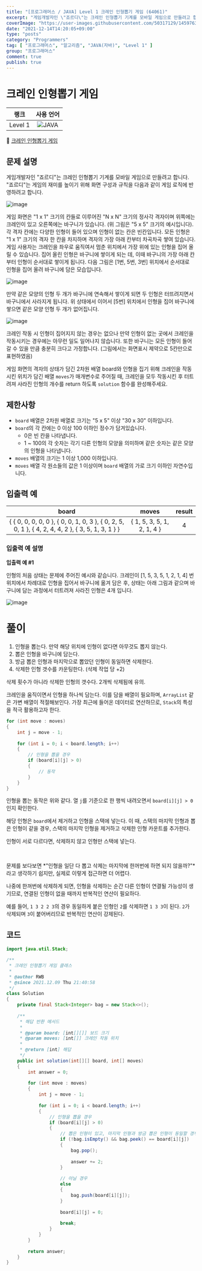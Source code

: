 ```yaml
---
title: "[프로그래머스 / JAVA] Level 1 크레인 인형뽑기 게임 (64061)"
excerpt: "게임개발자인 \"죠르디\"는 크레인 인형뽑기 기계를 모바일 게임으로 만들려고 합니다. \"죠르디\"는 게임의 재미를 높이기 위해 화면 구성과 규칙을 다음과 같이 게임 로직에 반영하려고 합니다."
coverImage: "https://user-images.githubusercontent.com/50317129/145976356-6b5d1430-31c0-4c34-829e-6be8f747ab19.png"
date: "2021-12-14T14:20:05+09:00"
type: "posts"
category: "Programmers"
tag: [ "프로그래머스", "알고리즘", "JAVA(자바)", "Level 1" ]
group: "프로그래머스"
comment: true
publish: true
---
```


# 크레인 인형뽑기 게임

|  랭크   |                                                      사용 언어                                                      |
| :-----: | :-----------------------------------------------------------------------------------------------------------------: |
| Level 1 | ![JAVA](https://shields.io/badge/java-JDK%2011-lightgray?logo=java&style=plastic&logoColor=white&labelColor=orange) |

🔗 [크레인 인형뽑기 게임](https://programmers.co.kr/learn/courses/30/lessons/64061)





## 문제 설명

게임개발자인 "죠르디"는 크레인 인형뽑기 기계를 모바일 게임으로 만들려고 합니다.
"죠르디"는 게임의 재미를 높이기 위해 화면 구성과 규칙을 다음과 같이 게임 로직에 반영하려고 합니다.

![image](https://grepp-programmers.s3.ap-northeast-2.amazonaws.com/files/production/69f1cd36-09f4-4435-8363-b71a650f7448/crane_game_101.png)

게임 화면은 "1 x 1" 크기의 칸들로 이루어진 "N x N" 크기의 정사각 격자이며 위쪽에는 크레인이 있고 오른쪽에는 바구니가 있습니다. (위 그림은 "5 x 5" 크기의 예시입니다). 각 격자 칸에는 다양한 인형이 들어 있으며 인형이 없는 칸은 빈칸입니다. 모든 인형은 "1 x 1" 크기의 격자 한 칸을 차지하며 격자의 가장 아래 칸부터 차곡차곡 쌓여 있습니다. 게임 사용자는 크레인을 좌우로 움직여서 멈춘 위치에서 가장 위에 있는 인형을 집어 올릴 수 있습니다. 집어 올린 인형은 바구니에 쌓이게 되는 데, 이때 바구니의 가장 아래 칸부터 인형이 순서대로 쌓이게 됩니다. 다음 그림은 [1번, 5번, 3번] 위치에서 순서대로 인형을 집어 올려 바구니에 담은 모습입니다.

![image](https://grepp-programmers.s3.ap-northeast-2.amazonaws.com/files/production/638e2162-b1e4-4bbb-b0d7-62d31e97d75c/crane_game_102.png)

만약 같은 모양의 인형 두 개가 바구니에 연속해서 쌓이게 되면 두 인형은 터뜨려지면서 바구니에서 사라지게 됩니다. 위 상태에서 이어서 [5번] 위치에서 인형을 집어 바구니에 쌓으면 같은 모양 인형 두 개가 없어집니다.

![image](https://grepp-programmers.s3.ap-northeast-2.amazonaws.com/files/production/8569d736-091e-4771-b2d3-7a6e95a20c22/crane_game_103.gif)

크레인 작동 시 인형이 집어지지 않는 경우는 없으나 만약 인형이 없는 곳에서 크레인을 작동시키는 경우에는 아무런 일도 일어나지 않습니다. 또한 바구니는 모든 인형이 들어갈 수 있을 만큼 충분히 크다고 가정합니다. (그림에서는 화면표시 제약으로 5칸만으로 표현하였음)

게임 화면의 격자의 상태가 담긴 2차원 배열 board와 인형을 집기 위해 크레인을 작동시킨 위치가 담긴 배열 `moves`가 매개변수로 주어질 때, 크레인을 모두 작동시킨 후 터트려져 사라진 인형의 개수를 return 하도록 `solution` 함수를 완성해주세요.





## 제한사항

* `board` 배열은 2차원 배열로 크기는 "5 x 5" 이상 "30 x 30" 이하입니다.
* `board`의 각 칸에는 0 이상 100 이하인 정수가 담겨있습니다.
  * 0은 빈 칸을 나타냅니다.
  * 1 ~ 100의 각 숫자는 각기 다른 인형의 모양을 의미하며 같은 숫자는 같은 모양의 인형을 나타냅니다.
* `moves` 배열의 크기는 1 이상 1,000 이하입니다.
* `moves` 배열 각 원소들의 값은 1 이상이며 `board` 배열의 가로 크기 이하인 자연수입니다.





## 입출력 예

|                                               board                                               |           moves            | result |
| :-----------------------------------------------------------------------------------------------: | :------------------------: | :----: |
| { { 0, 0, 0, 0, 0 }, { 0, 0, 1, 0, 3 }, { 0, 2, 5, 0, 1 }, { 4, 2, 4, 4, 2 }, { 3, 5, 1, 3, 1 } } | { 1, 5, 3, 5, 1, 2, 1, 4 } |   4    |



### 입출력 예 설명

**입출력 예 #1**

인형의 처음 상태는 문제에 주어진 예시와 같습니다. 크레인이 [1, 5, 3, 5, 1, 2, 1, 4] 번 위치에서 차례대로 인형을 집어서 바구니에 옮겨 담은 후, 상태는 아래 그림과 같으며 바구니에 담는 과정에서 터트려져 사라진 인형은 4개 입니다.

![image](https://grepp-programmers.s3.ap-northeast-2.amazonaws.com/files/production/bb0f59c7-6b72-485a-8302-217fe53ea88f/crane_game_104.jpg)










# 풀이

1. 인형을 뽑는다. 만약 해당 위치에 인형이 없다면 아무것도 뽑지 않는다.
2. 뽑은 인형을 바구니에 담는다.
3. 방금 뽑은 인형과 마지막으로 뽑았던 인형이 동일하면 삭제한다.
4. 삭제한 인형 갯수를 카운팅한다. (삭제 작업 당 +2)

삭제 횟수가 아니라 삭제한 인형의 갯수다. 2개씩 삭제됨에 유의.

크레인을 움직이면서 인형을 하나씩 담는다. 이를 담을 배열이 필요하며, `ArrayList` 같은 가변 배열이 적절해보인다. 가장 최근에 들어온 데이터로 연산하므로, `Stack`의 특성을 적극 활용하고자 한다.

``` java
for (int move : moves)
{
	int j = move - 1;
	
	for (int i = 0; i < board.length; i++)
	{
		// 인형을 뽑을 경우
		if (board[i][j] > 0)
		{
			// 동작
		}
	}
}
```

인형을 뽑는 동작은 위와 같다. 열 `j`를 기준으로 한 행씩 내려오면서 `board[i][j] > 0`인지 확인한다.

해당 인형은 `board`에서 제거하고 인형을 스택에 넣는다. 이 때, 스택의 마지막 인형과 뽑은 인형이 같을 경우, 스택의 마지막 인형을 제거하고 삭제한 인형 카운트를 추가한다.

인형이 서로 다르다면, 삭제하지 않고 인형만 스택에 넣는다.

<br />

문제를 보다보면 *"인형을 일단 다 뽑고 삭제는 마지막에 한꺼번에 하면 되지 않을까?"*라고 생각하기 쉽지만, 실제로 이렇게 접근하면 더 어렵다.

나중에 한꺼번에 삭제하게 되면, 인형을 삭제하는 순간 다른 인형이 연결될 가능성이 생기므로, 연결된 인형이 없을 때까지 반복적인 연산이 필요하다.

예를 들어, `1 3 2 2 3`의 경우 동일하게 붙은 인형인 `2`를 삭제하면 `1 3 3`이 된다. `2`가 삭제되며 `3`이 붙어버리므로 반복적인 연산이 강제된다.





## 코드

``` java
import java.util.Stack;

/**
 * 크레인 인형뽑기 게임 클래스
 *
 * @author RWB
 * @since 2021.12.09 Thu 21:40:58
 */
class Solution
{
	private final Stack<Integer> bag = new Stack<>();
	
	/**
	 * 해답 반환 메서드
	 *
	 * @param board: [int[][]] 보드 크기
	 * @param moves: [int[]] 크레인 작동 위치
	 *
	 * @return [int] 해답
	 */
	public int solution(int[][] board, int[] moves)
	{
		int answer = 0;
		
		for (int move : moves)
		{
			int j = move - 1;
			
			for (int i = 0; i < board.length; i++)
			{
				// 인형을 뽑을 경우
				if (board[i][j] > 0)
				{
					// 뽑은 인형이 있고, 마지막 인형과 방금 뽑은 인형이 동일할 경우
					if (!bag.isEmpty() && bag.peek() == board[i][j])
					{
						bag.pop();
						
						answer += 2;
					}
					
					// 아닐 경우
					else
					{
						bag.push(board[i][j]);
					}
					
					board[i][j] = 0;
					
					break;
				}
			}
		}
		
		return answer;
	}
}
```